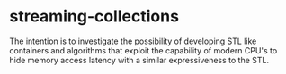 streaming-collections
===================
The intention is to investigate the possibility of developing STL like containers and
algorithms that exploit the capability of modern CPU's to hide memory access latency
with a similar expressiveness to the STL.
